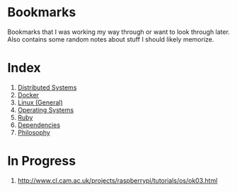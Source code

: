 # Bookmarks

Bookmarks that I was working my way through or want to look through later. Also contains some random notes about stuff I should likely memorize.

Index
=====

1. [Distributed Systems](src/Distributed_Systems.md)
2. [Docker](src/Docker.md)
3. [Linux (General)](src/Linux.md)
4. [Operating Systems](src/OS.md)
5. [Ruby](src/Ruby.md)
6. [Dependencies](src/Dependencies.md)
7. [Philosophy](src/Philosophy.md)

In Progress
===========

1. http://www.cl.cam.ac.uk/projects/raspberrypi/tutorials/os/ok03.html
